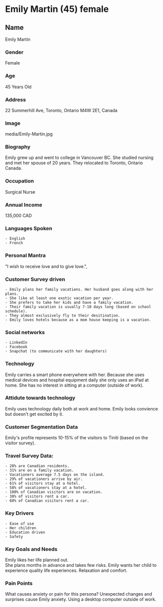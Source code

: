 # Emily Martin (45) female

## Name 
Emily Martin

### Gender 
Female

### Age 
45 Years Old

### Address
22 Summerhill Ave, Toronto, Ontario M4W 2E1, Canada

### Image 
media/Emily-Martin.jpg

### Biography 
Emily grew up and went to college in Vancouver BC.  She studied nursing and met her spouse of 20 years.  They relocated to Toronto, Ontario 
Canada. 

### Occupation
Surgical Nurse

### Annual Income
135,000 CAD

### Languages Spoken 
    - English
    - French

### Personal Mantra
"I wish to receive love and to give love.",


### Customer Survey driven
    - Emily plans her family vacations. Her husband goes along with her plans.
    - She like at least one exotic vacation per year.
    - She prefers to take her kids and have a family vacation.
    - Their family vacation is usually 7-10 days long (based on school schedule).
    - They almost exclusively fly to their desitination.
    - Emily loves hotels because as a mom house keeping is a vacation.

### Social networks
    - LinkedIn 
    - Facebook
    - Snapchat (to communicate with her daughters)

### Technology
Emily carries a smart phone everywhere with her.  Because she uses medical devices and hospital equipment daily she only uses an iPad at home.  She has no interest in sitting at a computer (outside of work).

### Attidute towards technology 
Emily uses technology daily both at work and home.  Emily looks convience but doesn't get excited by it.

### Customer Segmentation Data

Emily's profile represents 10-15% of the visitors to Tiniti (based on the visitor survey).

### Travel Survey Data:
    - 20% are Canadian residents.
    - 31% are on a family vacation.
    - Vacationers average 7.5 days on the island.
    - 29% of vacationers arrive by air.
    - 61% of visitors stay at a hotel.
    - 58% of vacationers stay at a hotel.
    - 100% of Canadian visitors are on vacation.
    - 38% of visitors rent a car.
    - 60% of Canadian visitors rent a car.

### Key Drivers
    - Ease of use
    - Her children
    - Education driven
    - Safety

### Key Goals and Needs
Emily likes her life planned out.  
She plans months in advance and takes few risks.
Emily wants her child to experience quality life experiences.
Relaxation and comfort.

### Pain Points
What causes anxiety or pain for this persona?
Unexpected changes and surprises cause Emily anxiety.
Using a desktop computer outside of work.
